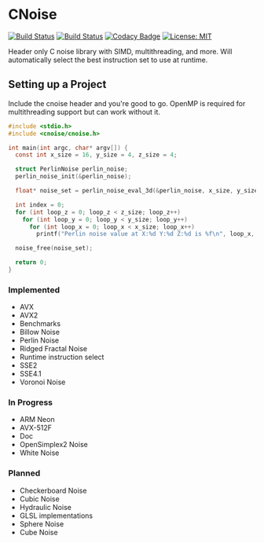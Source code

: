 # CNoise

[![Build Status](https://github.com/Zalrioth/cnoise/workflows/CI/badge.svg)](https://github.com/Zalrioth/cnoise/commits/master)
[![Build Status](https://travis-ci.org/Zalrioth/cnoise.svg?branch=master)](https://travis-ci.org/Zalrioth/cnoise)
[![Codacy Badge](https://app.codacy.com/project/badge/Grade/cec66d7aa0304d15ade4ac7b8a0aff95)](https://www.codacy.com/gh/nickbedner/cnoise/dashboard?utm_source=github.com&amp;utm_medium=referral&amp;utm_content=nickbedner/cnoise&amp;utm_campaign=Badge_Grade)
[![License: MIT](https://img.shields.io/badge/License-MIT-yellow.svg)](https://opensource.org/licenses/MIT)

Header only C noise library with SIMD, multithreading, and more. Will automatically select the best instruction set to use at runtime.

## Setting up a Project

Include the cnoise header and you're good to go. OpenMP is required for multithreading support but can work without it.

```c
#include <stdio.h>
#include <cnoise/cnoise.h>

int main(int argc, char* argv[]) {
  const int x_size = 16, y_size = 4, z_size = 4;

  struct PerlinNoise perlin_noise;
  perlin_noise_init(&perlin_noise);

  float* noise_set = perlin_noise_eval_3d(&perlin_noise, x_size, y_size, z_size);

  int index = 0;
  for (int loop_z = 0; loop_z < z_size; loop_z++)
    for (int loop_y = 0; loop_y < y_size; loop_y++)
      for (int loop_x = 0; loop_x < x_size; loop_x++)
        printf("Perlin noise value at X:%d Y:%d Z:%d is %f\n", loop_x, loop_y, loop_z, noise_set[index++]);

  noise_free(noise_set);

  return 0;
}


```

### Implemented

* AVX
* AVX2
* Benchmarks
* Billow Noise
* Perlin Noise
* Ridged Fractal Noise
* Runtime instruction select
* SSE2
* SSE4.1
* Voronoi Noise

### In Progress

* ARM Neon
* AVX-512F
* Doc
* OpenSimplex2 Noise
* White Noise

### Planned

* Checkerboard Noise
* Cubic Noise
* Hydraulic Noise
* GLSL implementations
* Sphere Noise
* Cube Noise
